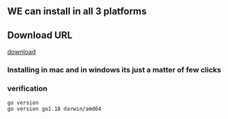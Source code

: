 ##  WE can install in all 3 platforms


## Download URL 

[download](https://go.dev/dl/)

###  Installing in mac and in windows its just a matter of few clicks 

### verification 

```
go version 
go version go1.18 darwin/amd64

```



